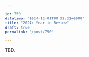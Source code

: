 ```yaml
---

id: 750
datetime: "2024-12-01T00:33:22+0000"
title: "2024: Year in Review"
draft: true
permalink: "/post/750"

---
```


TBD.
